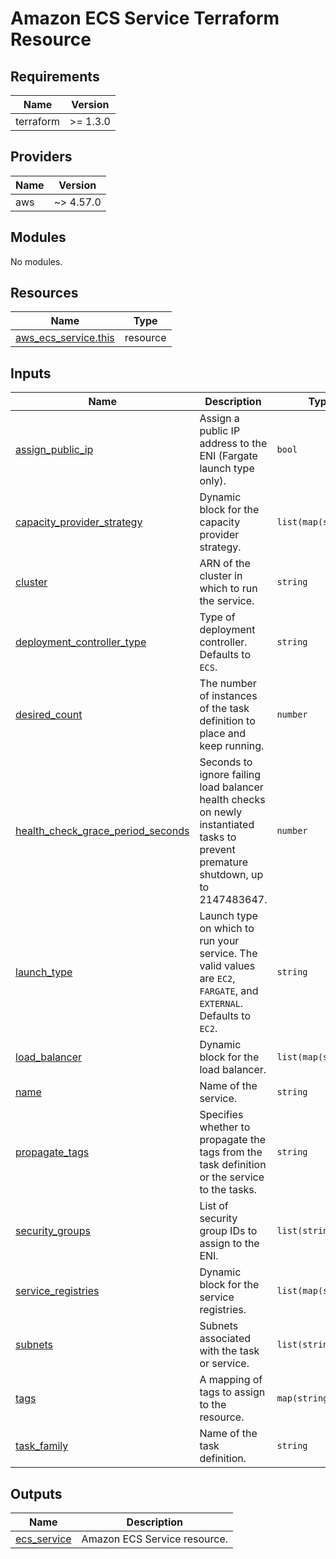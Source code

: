 # Amazon ECS Service Terraform Resource

## Requirements

| Name      | Version  |
|-----------|----------|
| terraform | >= 1.3.0 |

## Providers

| Name | Version   |
|------|-----------|
| aws  | ~> 4.57.0 |

## Modules

No modules.

## Resources

| Name | Type |
|------|------|
| [aws_ecs_service.this](https://registry.terraform.io/providers/hashicorp/aws/latest/docs/resources/ecs_service) | resource |

## Inputs

| Name | Description | Type | Default | Required |
|------|-------------|------|---------|:--------:|
| <a name="input_assign_public_ip"></a> [assign\_public\_ip](#input\_assign\_public\_ip) | Assign a public IP address to the ENI (Fargate launch type only). | `bool` | `false` | no |
| <a name="input_capacity_provider_strategy"></a> [capacity\_provider\_strategy](#input\_capacity\_provider\_strategy) | Dynamic block for the capacity provider strategy. | `list(map(string))` | `[]` | no |
| <a name="input_cluster"></a> [cluster](#input\_cluster) | ARN of the cluster in which to run the service. | `string` | n/a | yes |
| <a name="input_deployment_controller_type"></a> [deployment\_controller\_type](#input\_deployment\_controller\_type) | Type of deployment controller. Defaults to `ECS`. | `string` | `"ECS"` | no |
| <a name="input_desired_count"></a> [desired\_count](#input\_desired\_count) | The number of instances of the task definition to place and keep running. | `number` | `0` | no |
| <a name="input_health_check_grace_period_seconds"></a> [health\_check\_grace\_period\_seconds](#input\_health\_check\_grace\_period\_seconds) | Seconds to ignore failing load balancer health checks on newly instantiated tasks to prevent premature shutdown, up to 2147483647. | `number` | `0` | no |
| <a name="input_launch_type"></a> [launch\_type](#input\_launch\_type) | Launch type on which to run your service. The valid values are `EC2`, `FARGATE`, and `EXTERNAL`. Defaults to `EC2`. | `string` | `"EC2"` | no |
| <a name="input_load_balancer"></a> [load\_balancer](#input\_load\_balancer) | Dynamic block for the load balancer. | `list(map(string))` | `[]` | no |
| <a name="input_name"></a> [name](#input\_name) | Name of the service. | `string` | n/a | yes |
| <a name="input_propagate_tags"></a> [propagate\_tags](#input\_propagate\_tags) | Specifies whether to propagate the tags from the task definition or the service to the tasks. | `string` | `"TASK_DEFINITION"` | no |
| <a name="input_security_groups"></a> [security\_groups](#input\_security\_groups) | List of security group IDs to assign to the ENI. | `list(string)` | `[]` | no |
| <a name="input_service_registries"></a> [service\_registries](#input\_service\_registries) | Dynamic block for the service registries. | `list(map(string))` | `[]` | no |
| <a name="input_subnets"></a> [subnets](#input\_subnets) | Subnets associated with the task or service. | `list(string)` | `[]` | no |
| <a name="input_tags"></a> [tags](#input\_tags) | A mapping of tags to assign to the resource. | `map(string)` | `{}` | no |
| <a name="input_task_family"></a> [task\_family](#input\_task\_family) | Name of the task definition. | `string` | n/a | yes |

## Outputs

| Name | Description |
|------|-------------|
| <a name="output_ecs_service"></a> [ecs\_service](#output\_ecs\_service) | Amazon ECS Service resource. |

